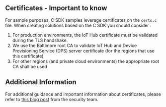 ## Certificates - Important to know

For sample purposes, C SDK samples leverage certificates on the `certs.c` file. When creating solutions based on the C SDK you should consider :

1. For production environments, the IoT Hub certificate must be validated during the TLS handshake.
2. We use the Baltimore root CA to validate IoT Hub and Device Provisioning Service (DPS) server certificate (for the regions that use this certificate)
3. For other regions (and private cloud environments) the appropriate root CA shall be used

## Additional Information

For additional guidance and important information about certificates, please refer to [this blog post](https://techcommunity.microsoft.com/t5/internet-of-things/azure-iot-tls-changes-are-coming-and-why-you-should-care/ba-p/1658456) from the security team. 

